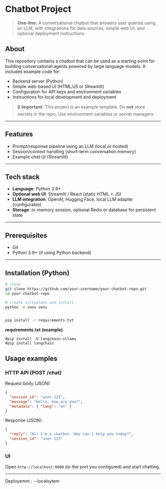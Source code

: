 # Chatbot Project

> **One-line:** A conversational chatbot that answers user queries using an LLM, with integrations for data sources, simple web UI, and optional deployment instructions.





## About

This repository contains a chatbot that can be used as a starting point for building conversational agents powered by large language models. It includes example code for:

* Backend server (Python)
* Simple web-based UI (HTML/JS or Streamlit)
* Configuration for API keys and environment variables
* Instructions for local development and deployment

> 🔒 **Important:** This project is an example template. Do **not** store secrets in the repo. Use environment variables or secret managers.

---

## Features

* Prompt/response pipeline using an LLM (local or hosted)
* Session/context handling (short-term conversation memory)
* Example chat UI (Streamlit)



---

## Tech stack

* **Language**: Python 3.9+ 
* **Optional web UI**: Streamlit / React (static HTML + JS)
* **LLM integration**: OpenAI, Hugging Face, local LLM adapter (configurable)
* **Storage**: in-memory session, optional Redis or database for persistent state

---

## Prerequisites

* Git
* Python 3.9+ (if using Python backend) 


---

## Installation (Python)

```bash
# clone
git clone https://github.com/your-username/your-chatbot-repo.git
cd your-chatbot-repo

# create virtualenv and install
python -m venv venv


pip install -r requirements.txt
```

**requirements.txt (example)**

```
#pip install -U langchain-ollama
#pip install langchain 

```



## Usage examples

### HTTP API (POST /chat)

Request body (JSON):

```json
{
  "session_id": "user-123",
  "message": "Hello, how are you?",
  "metadata": { "lang": "en" }
}
```

Response (JSON):

```json
{
  "reply": "Hi! I'm a chatbot. How can I help you today?",
  "session_id": "user-123"
}
```

### UI

Open `http://localhost:8000` (or the port you configured) and start chatting.

---

Deployemnt :
--localsytem



